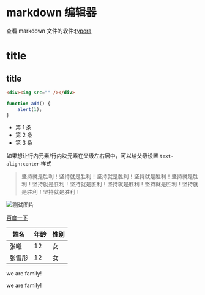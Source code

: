 # markdown 编辑器

查看 markdown 文件的软件:[typora](https://www.typora.io/)

# title

## title

```html
<div><img src="" /></div>
```

```js
function add() {
    alert(1);
}
```

-   第 1 条
-   第 2 条
-   第 3 条

如果想让行内元素/行内块元素在父级左右居中，可以给父级设置 `text-align:center` 样式

> 坚持就是胜利！坚持就是胜利！坚持就是胜利！坚持就是胜利！坚持就是胜利！坚持就是胜利！坚持就是胜利！坚持就是胜利！坚持就是胜利！坚持就是胜利！坚持就是胜利！

![测试图片](./test.jpg)

[百度一下](http://baidu.com)

| 姓名   | 年龄 | 性别 |
| ------ | ---- | ---- |
| 张曦   | 12   | 女   |
| 张雪彤 | 12   | 女   |

we are family!

we are family!
